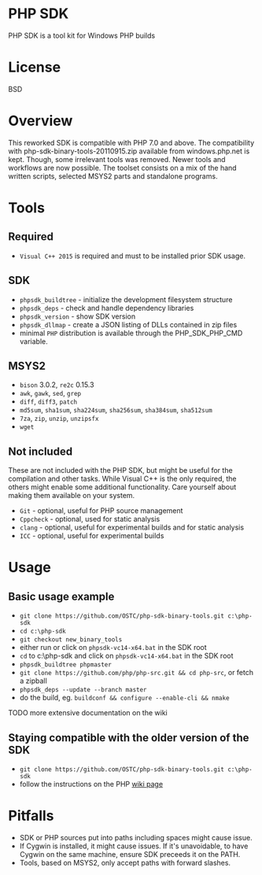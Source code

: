 # PHP SDK

PHP SDK is a tool kit for Windows PHP builds

# License

BSD

# Overview

This reworked SDK is compatible with PHP 7.0 and above. The compatibility with php-sdk-binary-tools-20110915.zip available from windows.php.net is kept. Though, some irrelevant tools was removed. Newer tools and workflows are now possible. The toolset consists on a mix of the hand written scripts, selected MSYS2 parts and standalone programs.

# Tools

## Required

- `Visual C++ 2015` is required and must to be installed prior SDK usage.

## SDK

- `phpsdk_buildtree` - initialize the development filesystem structure
- `phpsdk_deps`      - check and handle dependency libraries
- `phpsdk_version`   - show SDK version
- `phpsdk_dllmap`    - create a JSON listing of DLLs contained in zip files
- minimal `PHP` distribution is available through the PHP_SDK_PHP_CMD variable. 

## MSYS2

- `bison` 3.0.2, `re2c` 0.15.3
- `awk`, `gawk`, `sed`, `grep`
- `diff`, `diff3`, `patch`
- `md5sum`, `sha1sum`, `sha224sum`, `sha256sum`, `sha384sum`, `sha512sum`
- `7za`, `zip`, `unzip`, `unzipsfx`
- `wget`

## Not included

These are not included with the PHP SDK, but might be useful for the compilation and other tasks. While Visual C++ is the only required, the others might enable some additional functionality. Care yourself about making them available on your system.

- `Git`        - optional, useful for PHP source management
- `Cppcheck`   - optional, used for static analysis
- `clang`      - optional, useful for experimental builds and for static analysis
- `ICC`        - optional, useful for experimental builds

# Usage

## Basic usage example

- `git clone https://github.com/OSTC/php-sdk-binary-tools.git c:\php-sdk`
- `cd c:\php-sdk`
- `git checkout new_binary_tools`
- either run or click on `phpsdk-vc14-x64.bat` in the SDK root
- `cd` to c:\php-sdk and click on `phpsdk-vc14-x64.bat` in the SDK root
- `phpsdk_buildtree phpmaster`
- `git clone https://github.com/php/php-src.git && cd php-src`, or fetch a zipball
- `phpsdk_deps --update --branch master`
- do the build, eg. `buildconf && configure --enable-cli && nmake`

TODO more extensive documentation on the wiki

## Staying compatible with the older version of the SDK

- `git clone https://github.com/OSTC/php-sdk-binary-tools.git c:\php-sdk`
- follow the instructions on the PHP [wiki page](https://wiki.php.net/internals/windows/stepbystepbuild "PHP wiki page")

# Pitfalls

- SDK or PHP sources put into paths including spaces might cause issue.
- If Cygwin is installed, it might cause issues. If it's unavoidable, to have Cygwin on the same machine, ensure SDK preceeds it on the PATH.
- Tools, based on MSYS2, only accept paths with forward slashes.

